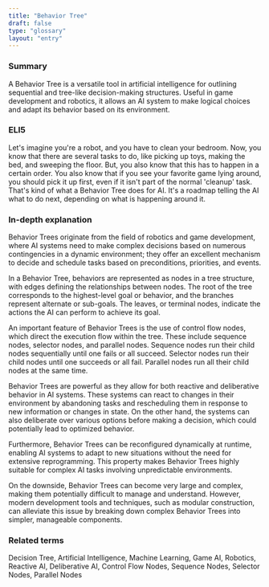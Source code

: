 ```yaml
---
title: "Behavior Tree"
draft: false
type: "glossary"
layout: "entry"
---
```


### Summary
A Behavior Tree is a versatile tool in artificial intelligence for outlining sequential and tree-like decision-making structures. Useful in game development and robotics, it allows an AI system to make logical choices and adapt its behavior based on its environment.

### ELI5
Let's imagine you're a robot, and you have to clean your bedroom. Now, you know that there are several tasks to do, like picking up toys, making the bed, and sweeping the floor. But, you also know that this has to happen in a certain order. You also know that if you see your favorite game lying around, you should pick it up first, even if it isn't part of the normal 'cleanup' task. That's kind of what a Behavior Tree does for AI. It's a roadmap telling the AI what to do next, depending on what is happening around it.

### In-depth explanation
Behavior Trees originate from the field of robotics and game development, where AI systems need to make complex decisions based on numerous contingencies in a dynamic environment; they offer an excellent mechanism to decide and schedule tasks based on preconditions, priorities, and events.

In a Behavior Tree, behaviors are represented as nodes in a tree structure, with edges defining the relationships between nodes. The root of the tree corresponds to the highest-level goal or behavior, and the branches represent alternate or sub-goals. The leaves, or terminal nodes, indicate the actions the AI can perform to achieve its goal.

An important feature of Behavior Trees is the use of control flow nodes, which direct the execution flow within the tree. These include sequence nodes, selector nodes, and parallel nodes. Sequence nodes run their child nodes sequentially until one fails or all succeed. Selector nodes run their child nodes until one succeeds or all fail. Parallel nodes run all their child nodes at the same time.

Behavior Trees are powerful as they allow for both reactive and deliberative behavior in AI systems. These systems can react to changes in their environment by abandoning tasks and rescheduling them in response to new information or changes in state. On the other hand, the systems can also deliberate over various options before making a decision, which could potentially lead to optimized behavior.

Furthermore, Behavior Trees can be reconfigured dynamically at runtime, enabling AI systems to adapt to new situations without the need for extensive reprogramming. This property makes Behavior Trees highly suitable for complex AI tasks involving unpredictable environments. 

On the downside, Behavior Trees can become very large and complex, making them potentially difficult to manage and understand. However, modern development tools and techniques, such as modular construction, can alleviate this issue by breaking down complex Behavior Trees into simpler, manageable components.

### Related terms
Decision Tree, Artificial Intelligence, Machine Learning, Game AI, Robotics, Reactive AI, Deliberative AI, Control Flow Nodes, Sequence Nodes, Selector Nodes, Parallel Nodes
